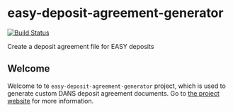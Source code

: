 easy-deposit-agreement-generator
================================
[![Build Status](https://travis-ci.org/DANS-KNAW/easy-deposit-agreement-generator.png?branch=master)](https://travis-ci.org/DANS-KNAW/easy-deposit-agreement-generator)

Create a deposit agreement file for EASY deposits

Welcome
-------
Welcome to te  `easy-deposit-agreement-generator` project, which is used to generate custom DANS deposit agreement documents. 
Go to [the project website](https://dans-knaw.github.io/easy-deposit-agreement-generator) for more information.
